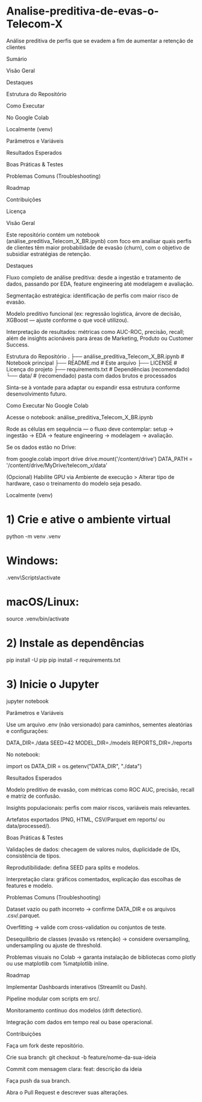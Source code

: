 # Analise-preditiva-de-evas-o-Telecom-X
Análise preditiva de perfis que se evadem a fim de aumentar a retenção de clientes

Sumário

Visão Geral

Destaques

Estrutura do Repositório

Como Executar

No Google Colab

Localmente (venv)

Parâmetros e Variáveis

Resultados Esperados

Boas Práticas & Testes

Problemas Comuns (Troubleshooting)

Roadmap

Contribuições

Licença

Visão Geral

Este repositório contém um notebook (análise_preditiva_Telecom_X_BR.ipynb) com foco em analisar quais perfis de clientes têm maior probabilidade de evasão (churn), com o objetivo de subsidiar estratégias de retenção.

Destaques

Fluxo completo de análise preditiva: desde a ingestão e tratamento de dados, passando por EDA, feature engineering até modelagem e avaliação.

Segmentação estratégica: identificação de perfis com maior risco de evasão.

Modelo preditivo funcional (ex: regressão logística, árvore de decisão, XGBoost — ajuste conforme o que você utilizou).

Interpretação de resultados: métricas como AUC-ROC, precisão, recall; além de insights acionáveis para áreas de Marketing, Produto ou Customer Success.

Estrutura do Repositório
.
├── análise_preditiva_Telecom_X_BR.ipynb   # Notebook principal
├── README.md                              # Este arquivo
├── LICENSE                                # Licença do projeto
├── requirements.txt                       # Dependências (recomendado)
└── data/                                  # (recomendado) pasta com dados brutos e processados


Sinta-se à vontade para adaptar ou expandir essa estrutura conforme desenvolvimento futuro.

Como Executar
No Google Colab

Acesse o notebook: análise_preditiva_Telecom_X_BR.ipynb

Rode as células em sequência — o fluxo deve contemplar: setup → ingestão → EDA → feature engineering → modelagem → avaliação.

Se os dados estão no Drive:

from google.colab import drive
drive.mount('/content/drive')
DATA_PATH = '/content/drive/MyDrive/telecom_x/data'


(Opcional) Habilite GPU via Ambiente de execução > Alterar tipo de hardware, caso o treinamento do modelo seja pesado.

Localmente (venv)
# 1) Crie e ative o ambiente virtual
python -m venv .venv
# Windows:
.venv\Scripts\activate
# macOS/Linux:
source .venv/bin/activate

# 2) Instale as dependências
pip install -U pip
pip install -r requirements.txt

# 3) Inicie o Jupyter
jupyter notebook

Parâmetros e Variáveis

Use um arquivo .env (não versionado) para caminhos, sementes aleatórias e configurações:

DATA_DIR=./data
SEED=42
MODEL_DIR=./models
REPORTS_DIR=./reports


No notebook:

import os
DATA_DIR = os.getenv("DATA_DIR", "./data")

Resultados Esperados

Modelo preditivo de evasão, com métricas como ROC AUC, precisão, recall e matriz de confusão.

Insights populacionais: perfis com maior riscos, variáveis mais relevantes.

Artefatos exportados (PNG, HTML, CSV/Parquet em reports/ ou data/processed/).

Boas Práticas & Testes

Validações de dados: checagem de valores nulos, duplicidade de IDs, consistência de tipos.

Reprodutibilidade: defina SEED para splits e modelos.

Interpretação clara: gráficos comentados, explicação das escolhas de features e modelo.

Problemas Comuns (Troubleshooting)

Dataset vazio ou path incorreto → confirme DATA_DIR e os arquivos .csv/.parquet.

Overfitting → valide com cross-validation ou conjuntos de teste.

Desequilíbrio de classes (evasão vs retenção) → considere oversampling, undersampling ou ajuste de threshold.

Problemas visuais no Colab → garanta instalação de bibliotecas como plotly ou use matplotlib com %matplotlib inline.

Roadmap

 Implementar Dashboards interativos (Streamlit ou Dash).

 Pipeline modular com scripts em src/.

 Monitoramento contínuo dos modelos (drift detection).

 Integração com dados em tempo real ou base operacional.

Contribuições

Faça um fork deste repositório.

Crie sua branch: git checkout -b feature/nome-da-sua-ideia

Commit com mensagem clara: feat: descrição da ideia

Faça push da sua branch.

Abra o Pull Request e descrever suas alterações.
